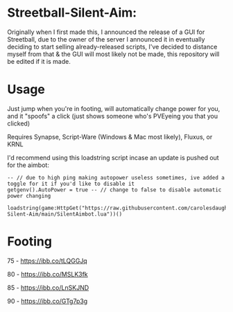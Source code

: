 # Streetball-Silent-Aim:

Originally when I first made this, I announced the release of a GUI for Streetball, due to the owner of the server I announced it in eventually deciding to start selling already-released scripts, I've decided to distance myself from that & the GUI will most likely not be made, this repository will be edited if it is made.

# Usage

Just jump when you're in footing, will automatically change power for you, and it "spoofs" a click (just shows someone who's PVEyeing you that you clicked)

Requires Synapse, Script-Ware (Windows & Mac most likely), Fluxus, or KRNL

I'd recommend using this loadstring script incase an update is pushed out for the aimbot:
```
-- // due to high ping making autopower useless sometimes, ive added a toggle for it if you'd like to disable it
getgenv().AutoPower = true -- // change to false to disable automatic power changing

loadstring(game:HttpGet("https://raw.githubusercontent.com/carolesdaughter/Streetball-Silent-Aim/main/SilentAimbot.lua"))()
```

# Footing

75 - https://ibb.co/tLQGGJq

80 - https://ibb.co/MSLK3fk

85 - https://ibb.co/LnSKJND

90 - https://ibb.co/GTg7p3g
